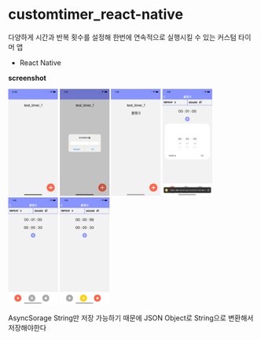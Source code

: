 # customtimer_react-native

다양하게 시간과 반복 횟수를 설정해 한번에 연속적으로 실행시킬 수 있는 커스텀 타이머 앱
- React Native

**screenshot**

<img src="/screenshots/Simulator Screen Shot - iPhone 11 - 2020-07-16 at 00.59.32.png" width="20%"></img>
<img src="/screenshots/Simulator Screen Shot - iPhone 11 - 2020-07-16 at 01.00.03.png" width="20%"></img>
<img src="/screenshots/Simulator Screen Shot - iPhone 11 - 2020-07-16 at 01.00.11.png" width="20%"></img>
<img src="/screenshots/Simulator Screen Shot - iPhone 11 - 2020-07-16 at 01.00.39.png" width="20%"></img>
<img src="/screenshots/Simulator Screen Shot - iPhone 11 - 2020-07-16 at 01.00.57.png" width="20%"></img>
<img src="/screenshots/Simulator Screen Shot - iPhone 11 - 2020-07-16 at 01.01.07.png" width="20%"></img>

AsyncSorage
 String만 저장 가능하기 때문에 JSON Object로 String으로 변환해서 저장해야한다
